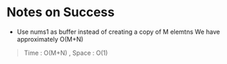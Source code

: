 # Notes on Success
+ Use nums1 as buffer instead of creating a copy of M elemtns
  We have approximately O(M+N)

> Time : O(M+N) , Space : O(1)
